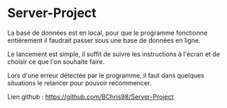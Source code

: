 # Server-Project

La base de données est en local, pour que le programme fonctionne entièrement il faudrait passer sous une base de données en ligne.

Le lancement est simple, il suffit de suivre les instructions à l'écran et de choisir ce que l'on souhaite faire.

Lors d'une erreur détectée par le programme, il faut dans quelques situations le relancer pour pouvoir recommencer.

Lien github : https://github.com/BChris98/Server-Project